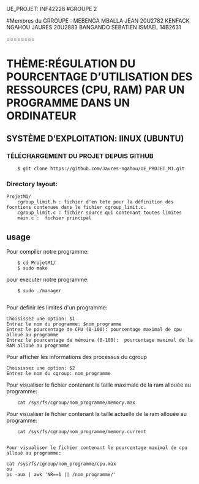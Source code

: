 UE_PROJET: INF42228 
#GROUPE 2


#Membres du GRROUPE :
MEBENGA MBALLA JEAN  	  20U2782
KENFACK NGAHOU JAURES	  20U2883
BANGANDO SEBATIEN ISMAEL  14B2631


========
# THÈME:RÉGULATION DU POURCENTAGE D’UTILISATION DES RESSOURCES (CPU, RAM) PAR UN PROGRAMME DANS UN ORDINATEUR

## SYSTÈME D'EXPLOITATION: lINUX (UBUNTU)


### TÉLÉCHARGEMENT DU PROJET DEPUIS GITHUB
```
	$ git clone https://github.com/Jaures-ngahou/UE_PROJET_M1.git
```
### Directory layout:
	ProjetM1/
		cgroup_limit.h : fichier d'en tete pour la définition des focntions contenues dans le fichier cgroup_limit.c.
		cgroup_limit.c : fichier source qui contenant toutes limites
		main.c :  fichier principal
		

## usage
Pour compiler notre programme:
```
	$ cd ProjetM1/
	$ sudo make
```

pour executer notre programme:
```
	$ sudo ./manager
	
```


Pour definir les limites d'un programme:
```
Choisissez une option: $1
Entrez le nom du programme: $nom_programme
Entrez le pourcentage de CPU (0-100): pourcentage maximal de cpu alloué au programme
Entrez le pourcentage de mémoire (0-100):  pourcentage maximal de la RAM alloué au programme

```

Pour afficher les informations des processus du cgroup
```
Choisissez une option: $2
Entrez le nom du cgroup: nom_programme

```

Pour visualiser le fichier contenant la taille maximale de la ram allouée au programme: 
```
	cat /sys/fs/cgroup/nom_programme/memory.max
```	

Pour visualiser le fichier contenant la taille actuelle de la ram allouée au programme: 
```
	cat /sys/fs/cgroup/nom_programme/memory.current
	
	
Pour visualiser le fichier contenant le pourcentage maximal de cpu alloué au programme: 
```
	cat /sys/fs/cgroup/nom_programme/cpu.max 
	ou
	ps -aux | awk 'NR==1 || /nom_programme/'

```	
	
	
	
	

